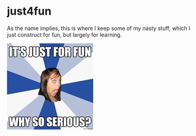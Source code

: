 # just4fun

As the name implies, this is where I keep some of my nasty stuff, which I just construct for fun, but largely for learning.

![meme image](/images/just4fun.meme.jfif)